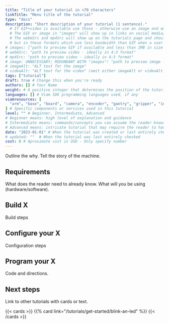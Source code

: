 ```yaml
---
title: "Title of your tutorial in <70 characters"
linkTitle: "Menu title of the tutorial"
type: "docs"
description: "Short description of your tutorial (1 sentence)."
  # If GIF+video is available use those - otherwise use an image and omit webmSrc and mp4Src.
  # The GIF or image in "images" will show up in links on social media/in Slack messages etc.
  # The webmSrc and mp4Src will show up on the tutorials page and should be the the same GIF as above,
  # but in these formats which use less bandwidth than GIF when a user is loading our site.
# images: ["path to preview GIF if available and less than 1MB in size - otherwise path to preview image"]
# webmSrc: "path to preview video - ideally in 4:3 format"
# mp4Src: "path to preview video - ideally in 4:3 format"
# image: UNNECESSARY; REDUNDANT WITH "images"! "path to preview image - ideally in 4:3 format"
# imageAlt: "ALT text for the image"
# videoAlt: "ALT text for the video" (omit either imageAlt or videoAlt depending on preview type)
tags: ["tutorial"]
draft: true # Change this when you're ready
authors: [] # Your Name
weight: # A positive integer that determines the position of the tutorial on the tutorials page. New content is automatically featured. Only use this to highlight content that should permanently be near the top.
languages: [] # Viam SDK programming languages used, if any
viamresources: [
  "arm", "base", "board", "camera", "encoder", "gantry", "gripper", "input_controller", "motor", "movement_sensor", "sensor", "servo",  "data_manager", "motion", "frame_system", "mlmodel", "navigation", "base_remote_control", "sensors", "slam", "vision"
] # Specific components or services used in this tutorial
level: "" # Beginner, Intermediate, Advanced
# Beginner means: high level of explanation and guidance
# Intermediate means: commands/concepts you can assume the reader knows do not need to be explained, instead link.
# Advanced means: intricate tutorial that may require the reader to have knowledge to adapt
date: "2023-01-01" # When the tutorial was created or last entirely checked
# updated: ""  # When the tutorial was last entirely checked
cost: 0 # Aproximate cost in USD - Only specify number
---
```


Outline the why.
Tell the story of the machine.

## Requirements

What does the reader need to already know.
What will you be using (hardware/software).

## Build X

Build steps

## Configure your X

Configuration steps

## Program your X

Code and directions.

## Next steps

Link to other tutorials with cards or text.

{{< cards >}}
{{% card link="/tutorials/get-started/blink-an-led" %}}
{{< /cards >}}
